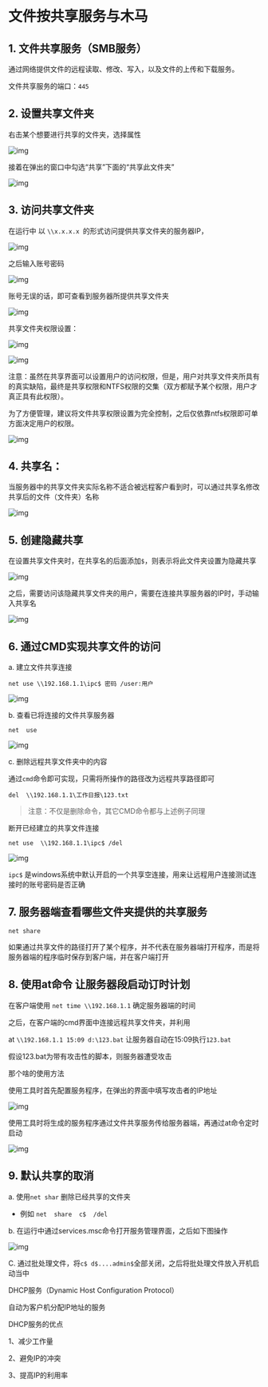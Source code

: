 # 文件按共享服务与木马
## 1. 文件共享服务（SMB服务）

通过网络提供文件的远程读取、修改、写入，以及文件的上传和下载服务。

文件共享服务的端口：`445`


## 2. 设置共享文件夹

右击某个想要进行共享的文件夹，选择属性

![img](https://github.com/AlphaXiao/CTF-Windows-Security/blob/main/Days/pictures/%E5%9B%BE%E7%89%87196.png) 

接着在弹出的窗口中勾选“共享”下面的“共享此文件夹”

![img](https://github.com/AlphaXiao/CTF-Windows-Security/blob/main/Days/pictures/%E5%9B%BE%E7%89%87197.png) 

## 3. 访问共享文件夹

在运行中 以 `\\x.x.x.x `的形式访问提供共享文件夹的服务器IP，

![img](https://github.com/AlphaXiao/CTF-Windows-Security/blob/main/Days/pictures/%E5%9B%BE%E7%89%87198.png) 

之后输入账号密码

![img](https://github.com/AlphaXiao/CTF-Windows-Security/blob/main/Days/pictures/%E5%9B%BE%E7%89%87199.png) 

账号无误的话，即可查看到服务器所提供共享文件夹

![img](https://github.com/AlphaXiao/CTF-Windows-Security/blob/main/Days/pictures/%E5%9B%BE%E7%89%87200.png) 

共享文件夹权限设置：

![img](https://github.com/AlphaXiao/CTF-Windows-Security/blob/main/Days/pictures/%E5%9B%BE%E7%89%87201.png) 

![img](https://github.com/AlphaXiao/CTF-Windows-Security/blob/main/Days/pictures/%E5%9B%BE%E7%89%87202.png) 

注意：虽然在共享界面可以设置用户的访问权限，但是，用户对共享文件夹所具有的真实缺陷，最终是共享权限和NTFS权限的交集（双方都赋予某个权限，用户才真正具有此权限）。

 

为了方便管理，建议将文件共享权限设置为完全控制，之后仅依靠ntfs权限即可单方面决定用户的权限。

![img](https://github.com/AlphaXiao/CTF-Windows-Security/blob/main/Days/pictures/%E5%9B%BE%E7%89%87203.png) 
 

## 4. 共享名：

当服务器中的共享文件夹实际名称不适合被远程客户看到时，可以通过共享名修改共享后的文件（文件夹）名称

![img](https://github.com/AlphaXiao/CTF-Windows-Security/blob/main/Days/pictures/%E5%9B%BE%E7%89%87204.png) 

## 5. 创建隐藏共享

在设置共享文件夹时，在共享名的后面添加`$`，则表示将此文件夹设置为隐藏共享

![img](https://github.com/AlphaXiao/CTF-Windows-Security/blob/main/Days/pictures/%E5%9B%BE%E7%89%87205.png) 

之后，需要访问该隐藏共享文件夹的用户，需要在连接共享服务器的IP时，手动输入共享名

![img](https://github.com/AlphaXiao/CTF-Windows-Security/blob/main/Days/pictures/%E5%9B%BE%E7%89%87206.png) 
 

## 6. 通过CMD实现共享文件的访问

a. 建立文件共享连接

 `net use \\192.168.1.1\ipc$ 密码 /user:用户`

![img](https://github.com/AlphaXiao/CTF-Windows-Security/blob/main/Days/pictures/%E5%9B%BE%E7%89%87207.png) 
 

b. 查看已将连接的文件共享服务器

 `net  use`

![img](https://github.com/AlphaXiao/CTF-Windows-Security/blob/main/Days/pictures/%E5%9B%BE%E7%89%87208.png) 


c. 删除远程共享文件夹中的内容

 通过`cmd`命令即可实现，只需将所操作的路径改为远程共享路径即可

`del  \\192.168.1.1\工作日报\123.txt`

 

> 注意：不仅是删除命令，其它CMD命令都与上述例子同理

 

断开已经建立的共享文件连接

`net use  \\192.168.1.1\ipc$ /del`

![img](https://github.com/AlphaXiao/CTF-Windows-Security/blob/main/Days/pictures/%E5%9B%BE%E7%89%87209.png) 

 

`ipc$` 是windows系统中默认开启的一个共享空连接，用来让远程用户连接测试连接时的账号密码是否正确 

 

## 7. 服务器端查看哪些文件夹提供的共享服务

`net share`

如果通过共享文件的路径打开了某个程序，并不代表在服务器端打开程序，而是将服务器端的程序临时保存到客户端，并在客户端打开

 

## 8. 使用at命令 让服务器段启动订时计划

在客户端使用 `net time \\192.168.1.1` 确定服务器端的时间

之后，在客户端的cmd界面中连接远程共享文件夹，并利用

at `\\192.168.1.1 15:09 d:\123.bat`  让服务器自动在15:09执行`123.bat`

假设123.bat为带有攻击性的脚本，则服务器遭受攻击

 

那个啥的使用方法

使用工具时首先配置服务程序，在弹出的界面中填写攻击者的IP地址

![img](https://github.com/AlphaXiao/CTF-Windows-Security/blob/main/Days/pictures/%E5%9B%BE%E7%89%87210.png) 


使用工具时将生成的服务程序通过文件共享服务传给服务器端，再通过at命令定时启动

![img](https://github.com/AlphaXiao/CTF-Windows-Security/blob/main/Days/pictures/%E5%9B%BE%E7%89%87211.png) 
 

## 9. 默认共享的取消

a. 使用`net shar` 删除已经共享的文件夹

  - 例如 `net  share  c$  /del`

 

b. 在运行中通过services.msc命令打开服务管理界面，之后如下图操作

![img](https://github.com/AlphaXiao/CTF-Windows-Security/blob/main/Days/pictures/%E5%9B%BE%E7%89%87212.png) 

 

C. 通过批处理文件，将`c$ d$....admin$`全部关闭，之后将批处理文件放入开机启动当中

 

 

DHCP服务（Dynamic Host Configuration Protocol）

自动为客户机分配IP地址的服务

DHCP服务的优点

1、减少工作量

2、避免IP的冲突

3、提高IP的利用率

 

 

 

 
